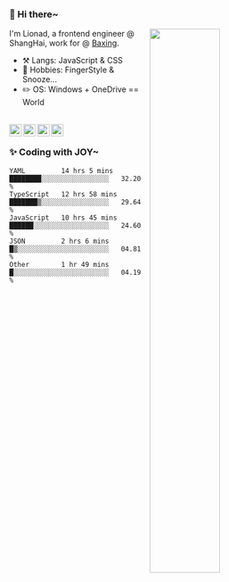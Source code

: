 ### 👋 Hi there~

[<img align="right" width="50%" src="https://github-readme-stats.vercel.app/api?username=Lionad-Morotar&show_icons=true">](https://metrics.lecoq.io/ouuan?template=classic)

I'm Lionad, a frontend engineer @ ShangHai, work for @ [Baxing](https://github.com/baixing).

- ⚒️ Langs: JavaScript & CSS
- 🎨 Hobbies: FingerStyle & Snooze...
- ✏️ OS: Windows + OneDrive == World

<br />

<a href="https://www.lionad.art">
  <img align="left" alt="lionad-art" width="22px" src="https://cdn.jsdelivr.net/npm/simple-icons@3.1.0/icons/wordpress.svg" />
</a>
<a href="#1806234223">
  <img align="left" alt="1806234223" width="22px" src="https://cdn.jsdelivr.net/npm/simple-icons@3.1.0/icons/tencentqq.svg" />
</a>
<a href="https://www.zhihu.com/people/Lionad">
  <img align="left" alt="132yse" width="22px" src="https://cdn.jsdelivr.net/npm/simple-icons@3.1.0/icons/zhihu.svg" />
</a>
<a href="https://github.com/Lionad-Morotar">
  <img align="left" alt="yisar" width="22px" src="https://cdn.jsdelivr.net/npm/simple-icons@3.1.0/icons/github.svg" />
</a>

<br />

### ✨ Coding with JOY~

<!--START_SECTION:waka-->
```text
YAML         14 hrs 5 mins   ████████░░░░░░░░░░░░░░░░░   32.20 % 
TypeScript   12 hrs 58 mins  ███████▒░░░░░░░░░░░░░░░░░   29.64 % 
JavaScript   10 hrs 45 mins  ██████░░░░░░░░░░░░░░░░░░░   24.60 % 
JSON         2 hrs 6 mins    █▒░░░░░░░░░░░░░░░░░░░░░░░   04.81 % 
Other        1 hr 49 mins    █░░░░░░░░░░░░░░░░░░░░░░░░   04.19 % 
```
<!--END_SECTION:waka-->
